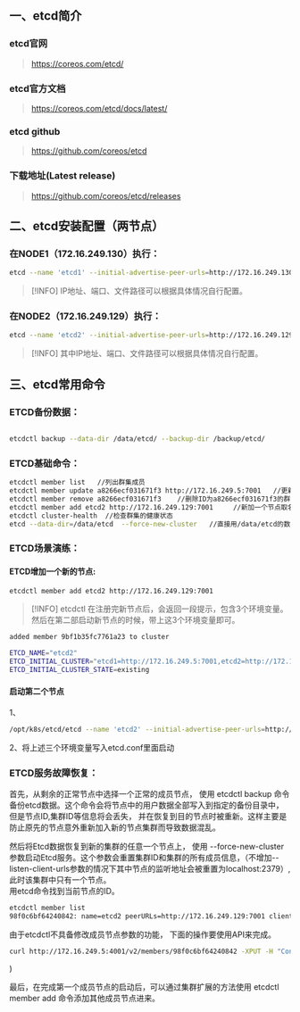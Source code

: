 

## 一、etcd简介  
### etcd官网  

> https://coreos.com/etcd/  

### etcd官方文档  
> https://coreos.com/etcd/docs/latest/  

### etcd github  
> https://github.com/coreos/etcd  

### 下载地址(Latest release)  
> https://github.com/coreos/etcd/releases  

## 二、etcd安装配置（两节点）  
### 在NODE1（172.16.249.130）执行：
```bash
etcd --name 'etcd1' --initial-advertise-peer-urls=http://172.16.249.130:7001 --data-dir=/data/etcd/ --listen-peer-urls=http://0.0.0.0:7001 --listen-client-urls=http://0.0.0.0:4001 --advertise-client-urls=http://172.16.249.130:4001 --initial-cluster="etcd1=http://172.16.249.130:7001,etcd2=http://172.16.249.129:7001" --initial-cluster-state=new
```  

> [!INFO] IP地址、端口、文件路径可以根据具体情况自行配置。  

### 在NODE2（172.16.249.129）执行：
```bash 
etcd --name 'etcd2' --initial-advertise-peer-urls=http://172.16.249.129:7001 --data-dir=/data/etcd/ --listen-peer-urls=http://0.0.0.0:7001 --listen-client-urls=http://0.0.0.0:4001 --advertise-client-urls=http://172.16.249.129:4001 --initial-cluster="etcd1=http://172.16.249.130:7001,etcd2=http://172.16.249.129:7001" --initial-cluster-state=new
```  
> [!INFO] 其中IP地址、端口、文件路径可以根据具体情况自行配置。  

## 三、etcd常用命令  

### ETCD备份数据：  

```bash

etcdctl backup --data-dir /data/etcd/ --backup-dir /backup/etcd/

```
### ETCD基础命令：  
```bash
etcdctl member list   //列出群集成员
etcdctl member update a8266ecf031671f3 http://172.16.249.5:7001   //更新群集成员ID为a8266ecf031671f3的 peerURLs为http://172.16.249.5:7001
etcdctl member remove a8266ecf031671f3    //删除ID为a8266ecf031671f3的群集成员，如果删除的是 leader 节点，则需要耗费额外的时间重新选举 leader。
etcdctl member add etcd2 http://172.16.249.129:7001     //新加一个节点取名为 etcd2, peerURLs 是 http://172.16.249.129:7001 
etcdctl cluster-health  //检查群集的健康状态
etcd --data-dir=/data/etcd  --force-new-cluster   //直接用/data/etcd的数据启动一个单节点的ETCD服务， --force-new-cluster 会将节点信息和群集信息抹除，用以使用数据重建群集。
```

### ETCD场景演练：  

#### ETCD增加一个新的节点:  

```bash 
etcdctl member add etcd2 http://172.16.249.129:7001
```   

> [!INFO] etcdctl 在注册完新节点后，会返回一段提示，包含3个环境变量。然后在第二部启动新节点的时候，带上这3个环境变量即可。  

```bash
added member 9bf1b35fc7761a23 to cluster

ETCD_NAME="etcd2"
ETCD_INITIAL_CLUSTER="etcd1=http://172.16.249.5:7001,etcd2=http://172.16.249.129:7001"
ETCD_INITIAL_CLUSTER_STATE=existing
```
#### 启动第二个节点  

1、
```bash
/opt/k8s/etcd/etcd --name 'etcd2' --initial-advertise-peer-urls=http://172.16.249.129:7001 --data-dir=/data/etcd/ --listen-peer-urls=http://0.0.0.0:7001 --listen-client-urls=http://0.0.0.0:4001 --advertise-client-urls=http://172.16.249.129:4001 --initial-cluster="etcd1=http://172.16.249.5:7001,etcd2=http://172.16.249.129:7001"  --initial-cluster-state=existing
```   

2、将上述三个环境变量写入etcd.conf里面启动  


### ETCD服务故障恢复：  

首先，从剩余的正常节点中选择一个正常的成员节点， 使用 etcdctl backup 命令备份etcd数据。这个命令会将节点中的用户数据全部写入到指定的备份目录中，但是节点ID,集群ID等信息将会丢失， 并在恢复到目的节点时被重新。这样主要是防止原先的节点意外重新加入新的节点集群而导致数据混乱。  

然后将Etcd数据恢复到新的集群的任意一个节点上， 使用 --force-new-cluster 参数启动Etcd服务。这个参数会重置集群ID和集群的所有成员信息，（不增加--listen-client-urls参数的情况下其中节点的监听地址会被重置为localhost:2379）, 此时该集群中只有一个节点。  
用etcd命令找到当前节点的ID。
```bash
etcdctl member list 
98f0c6bf64240842: name=etcd2 peerURLs=http://172.16.249.129:7001 clientURLs=http://172.16.249.129:4001
```  

由于etcdctl不具备修改成员节点参数的功能， 下面的操作要使用API来完成。  

```bash
curl http://172.16.249.5:4001/v2/members/98f0c6bf64240842 -XPUT -H "Content-Type:application/json" -d '{"peerURLs":["http://172.16.249.5:7001"]}'
```  
)  

最后，在完成第一个成员节点的启动后，可以通过集群扩展的方法使用 etcdctl member add 命令添加其他成员节点进来。




